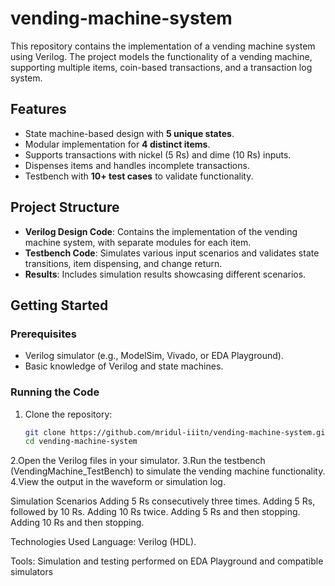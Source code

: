 # vending-machine-system

This repository contains the implementation of a vending machine system using Verilog. The project models the functionality of a vending machine, supporting multiple items, coin-based transactions, and a transaction log system.  

## Features  
- State machine-based design with **5 unique states**.  
- Modular implementation for **4 distinct items**.  
- Supports transactions with nickel (5 Rs) and dime (10 Rs) inputs.  
- Dispenses items and handles incomplete transactions.  
- Testbench with **10+ test cases** to validate functionality.  

## Project Structure  
- **Verilog Design Code**: Contains the implementation of the vending machine system, with separate modules for each item.  
- **Testbench Code**: Simulates various input scenarios and validates state transitions, item dispensing, and change return.  
- **Results**: Includes simulation results showcasing different scenarios.  

## Getting Started  

### Prerequisites  
- Verilog simulator (e.g., ModelSim, Vivado, or EDA Playground).  
- Basic knowledge of Verilog and state machines.  

### Running the Code  
1. Clone the repository:  
   ```bash
   git clone https://github.com/mridul-iiitn/vending-machine-system.git
   cd vending-machine-system
2.Open the Verilog files in your simulator.
3.Run the testbench (VendingMachine_TestBench) to simulate the vending machine functionality.
4.View the output in the waveform or simulation log.

Simulation Scenarios
Adding 5 Rs consecutively three times.
Adding 5 Rs, followed by 10 Rs.
Adding 10 Rs twice.
Adding 5 Rs and then stopping.
Adding 10 Rs and then stopping.

Technologies Used
Language: Verilog (HDL).

Tools: Simulation and testing performed on EDA Playground and compatible simulators
